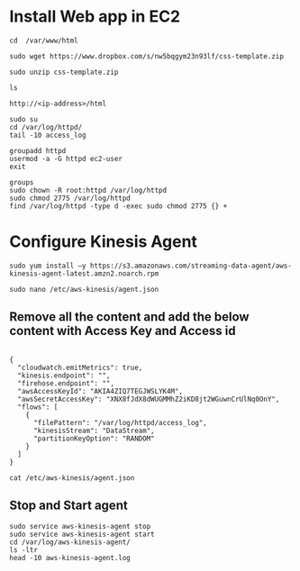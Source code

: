 # Install Web app in EC2

```
cd  /var/www/html

sudo wget https://www.dropbox.com/s/nw5bqgym23n93lf/css-template.zip

sudo unzip css-template.zip

ls

http://<ip-address>/html

sudo su
cd /var/log/httpd/
tail -10 access_log

groupadd httpd
usermod -a -G httpd ec2-user
exit

groups
sudo chown -R root:httpd /var/log/httpd
sudo chmod 2775 /var/log/httpd
find /var/log/httpd -type d -exec sudo chmod 2775 {} +
```

# Configure Kinesis Agent
```
sudo yum install –y https://s3.amazonaws.com/streaming-data-agent/aws-kinesis-agent-latest.amzn2.noarch.rpm

sudo nano /etc/aws-kinesis/agent.json
```

## Remove all the content and add the below content with Access Key and Access id

```

{
  "cloudwatch.emitMetrics": true,
  "kinesis.endpoint": "",
  "firehose.endpoint": "",
  "awsAccessKeyId": "AKIA4ZIQ7TEGJWSLYK4M",
  "awsSecretAccessKey": "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",
  "flows": [
    {
      "filePattern": "/var/log/httpd/access_log",
      "kinesisStream": "DataStream",
      "partitionKeyOption": "RANDOM"
    }
  ]
}

```
`cat /etc/aws-kinesis/agent.json`

## Stop and Start agent
```
sudo service aws-kinesis-agent stop
sudo service aws-kinesis-agent start
cd /var/log/aws-kinesis-agent/
ls -ltr
head -10 aws-kinesis-agent.log
```


